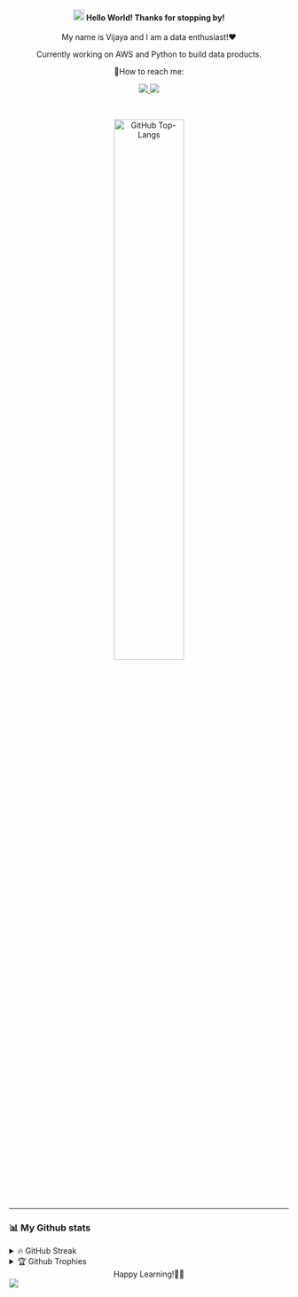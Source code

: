 #### <div align="center"> <img src="https://raw.githubusercontent.com/MartinHeinz/MartinHeinz/master/wave.gif" style="height: 20px; width:20px" > Hello World! Thanks for stopping by!  </div>
<div align="center"> My name is Vijaya and I am a data enthusiast!❤️ </div>
<p align='center'> Currently working on AWS and Python to build data products. </p>
<div align="center"> 🤝How to reach me: </div>


 <p align="center">

  <a href="https://www.linkedin.com/in/vijayalaxmi-wakode/">
   <img src="https://img.icons8.com/color/48/000000/linkedin.png"/>
  </a>
  <a href="mailto:vijayalaxmiwakode@gmail.com">
     <img src="https://img.icons8.com/color/48/000000/gmail.png"/>
  </a>
</p>
<br />

<!-- GitHub Readme Streak Stats & Most used languages - https://github.com/coding-geek21/github-readme-streak-stats -->
<p align="center">
<!--<img src="https://github-readme-stats.vercel.app/api?username=vijayalaxmi777&show_icons=true&theme=jolly" alt="GitHub Stats" align="center" width="50%" />-->
  <img src="https://github-readme-stats.vercel.app/api/top-langs/?username=vijayalaxmi777&layout=compact&theme=jolly&langs_count=10" alt="GitHub Top-Langs" align="center" width="50%" />
 </p>
 
<hr>

### 📊 My Github stats
<div>
<details>
  <summary>🔥 GitHub Streak</summary>
   <a href="https://github.com/vijayalaxmi777/github-readme-streak-stats">
   <img title="🔥 Get streak stats for your profile at git.io/streak-stats" alt="Vijaya's streak" src="https://github-readme-streak-stats.herokuapp.com/?user=coding-geek21&theme=jolly&hide_border=true"/>
  </a>
</details>                                                                          
<details>
   <summary>🏆 Github Trophies </summary>
  <img alt="Vijaya's Activity Graph" src="https://github-profile-trophy.vercel.app/?username=vijayalaxmi777&theme=monokai" />
</details>  
</div>
<div align='center'> Happy Learning!🙇‍♀️ </div>
<img src="https://raw.githubusercontent.com/mayhemantt/mayhemantt/Update/svg/Bottom.svg" />


